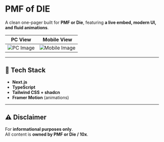 # PMF of DIE

A clean one-pager built for **PMF or Die**, featuring **a live embed, modern UI, and fluid animations**.  

| PC View | Mobile View |
|--------------|--------------|
| ![PC Image](https://github.com/user-attachments/assets/b45d9e7f-774c-43b9-880f-b214fc1c626c) | ![Mobile Image](https://github.com/user-attachments/assets/5ca4d811-1aef-4ce7-bbdb-ec1a84d29265) |


---

## 🎨 Tech Stack

- **Next.js**
- **TypeScript**
- **Tailwind CSS + shadcn**
- **Framer Motion** (animations)

---

## ⚠️ Disclaimer

For **informational purposes only**.  
All content is **owned by PMF or Die / 10x**.  
